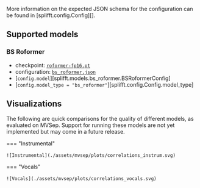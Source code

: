 More information on the expected JSON schema for the configuration can be found in [splifft.config.Config][].

## Supported models

### BS Roformer

- checkpoint: [`roformer-fp16.pt`](https://github.com/undef13/splifft/releases/download/v0.0.1/roformer-fp16.pt)
- configuration: [`bs_roformer.json`](https://github.com/undef13/splifft/blob/main/data/config/bs_roformer.json)
- [`config.model`][splifft.models.bs_roformer.BSRoformerConfig]
- [`config.model_type = "bs_roformer"`][splifft.config.Config.model_type]

## Visualizations

The following are quick comparisons for the quality of different models, as evaluated on MVSep. Support for running these models are not yet implemented but may come in a future release.

<!--
https://github.com/undef13/splifft/blob/main/scripts/mvsep.py
uv run scripts/mvsep.py --instruments instrum --id 7534 --id 7573 --id 7768 --id 8257 --id 8303 --id 8393 --id 8362
uv run scripts/mvsep.py --instruments vocals --id 7475 --id 7706 --id 8093 --id 8265 --id 8337 --id 8377
-->

=== "Instrumental"

    ![Instrumental](./assets/mvsep/plots/correlations_instrum.svg)

=== "Vocals"

    ![Vocals](./assets/mvsep/plots/correlations_vocals.svg)

